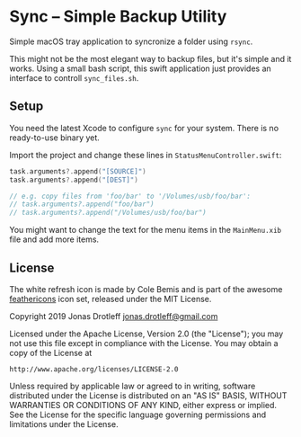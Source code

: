 # Sync – Simple Backup Utility
Simple macOS tray application to syncronize a folder using `rsync`.

This might not be the most elegant way to backup files, but it's simple and it works.
Using a small bash script, this swift application just provides an interface to controll `sync_files.sh`.


## Setup
You need the latest Xcode to configure `sync` for your system. There is no ready-to-use binary yet.

Import the project and change these lines in `StatusMenuController.swift`:
```Swift
task.arguments?.append("[SOURCE]")
task.arguments?.append("[DEST]")

// e.g. copy files from 'foo/bar' to '/Volumes/usb/foo/bar':
// task.arguments?.append("foo/bar")
// task.arguments?.append("/Volumes/usb/foo/bar")
```

You might want to change the text for the menu items in the `MainMenu.xib` file and add more items.

## License

The white refresh icon is made by Cole Bemis and is part of the awesome [feathericons](https://feathericons.com/) icon set, released under the MIT License.


Copyright 2019 Jonas Drotleff <jonas.drotleff@gmail.com>

Licensed under the Apache License, Version 2.0 (the "License");
you may not use this file except in compliance with the License.
You may obtain a copy of the License at

    http://www.apache.org/licenses/LICENSE-2.0

Unless required by applicable law or agreed to in writing, software
distributed under the License is distributed on an "AS IS" BASIS,
WITHOUT WARRANTIES OR CONDITIONS OF ANY KIND, either express or implied.
See the License for the specific language governing permissions and
limitations under the License.
